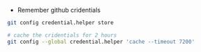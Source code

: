 

* Remember github cridentials

```bash
git config credential.helper store

# cache the cridentials for 2 hours
git config --global credential.helper 'cache --timeout 7200'
```
